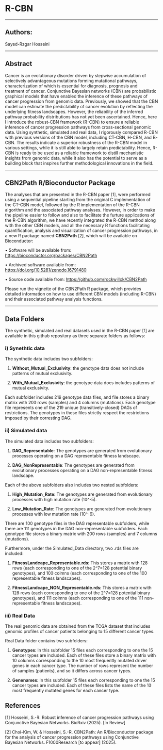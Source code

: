# R-CBN
---

## Authors:
Sayed-Rzgar Hosseini

---


## Abstract
Cancer is an evolutionary disorder driven by stepwise accumulation of selectively advantageous mutations forming mutational pathways, characterization of which is essential for diagnosis, prognosis and treatment of cancer. Conjunctive Bayesian networks (CBN) are probabilistic graphical models that have enabled the inference of these pathways of cancer progression from genomic data. Previously, we showed that the CBN model can estimate the predictability of cancer evolution by reflecting the underlying fitness landscapes. However, the reliability of the inferred pathway probability distributions has not yet been ascertained. Hence, here I introduce the robust-CBN framework (R-CBN) to ensure a reliable inference of cancer progression pathways from cross-sectional genomic data. Using synthetic, simulated and real data, I rigorously compared R-CBN with previous versions of the CBN model, including CT-CBN, H-CBN, and B-CBN. The results indicate a superior robustness of the R-CBN model in various settings, while it is still able to largely retain predictability. Hence, R-CBN is ready to be used as a reliable framework to distill mechanistic insights from genomic data, while it also has the potential to serve as a building block that inspires further methodological innovations in the field.

---
## CBN2Path R/Bioconductor Package
The analyses that are presented in the R-CBN paper [1], were performed using a sequential pipeline starting from the original C implementation of the CT-CBN model, followed by the R implementation of the R-CBN algorithm and the associated pathway analyses. 
However, in order to make the pipeline easier to follow and also to facilitate the furture applications of the R-CBN algorithm, we have recently integrated the R-CBN method along with the other CBN models, and all the necessary R functions facilitating quantification, analysis and visualization of cancer progression pathways, in a new R package named **CBN2Path** [2], which will be available on Bioconductor:

•	Software will be available from:  https://bioconductor.org/packages/CBN2Path

•	Archived software available from: https://doi.org/10.5281/zenodo.16791480

•	Source code available from: https://github.com/rockwillck/CBN2Path

Please run the vignette of the CBN2Path R package, which provides detailed information on how to use different CBN models (including R-CBN) and their associated pathway analysis functions.

---
## Data Folders
The synthetic, simulated and real datasets used in the R-CBN paper [1] are available in this github repository as three separate folders as follows:



### i) Synethtic data
The synthetic data includes two subfolders: 

1. **Without_Mutual_Exclusivity**: the genotype data does not include patterns of mutual exclusivity.

2. **With_Mutual_Exclusivity**: the genotype data does includes patterns of mutual exclusivity.

Each subfolder includes 219 genotype data files, and file stores a binary matrix with 200 rows (samples) and 4 columns (mutations). Each genotype file represents one of the 219 unique (transitively-closed) DAGs of restrictions. The genotypes in these files strictly respect the restrictions imposed by their corresting DAG.



### ii) Simulated data
The simulated data includes two subfolders:

1. **DAG_Representable**: The genotypes are generated from evolutionary processes operating on a DAG representable fitness landscape.

2. **DAG_NonRepresentable**: The genotypes are generated from evolutionary processes operating on a DAG non-representable fitness landscape.

Each of the above subfolders also includes two nested subfolders:

1. **High_Mutation_Rate**: The genotypes are generated from evolutionary processes with high mutation rate (10^-5).

2. **Low_Mutation_Rate**: The genotypes are generated from evolutionary processes with low mutation rate (10^-6).

There are 100 genotype files in the DAG representable subfolders, while there are 111 genotypes in the DAG non-representable subfolders. Each genotype file stores a binary matrix with 200 rows (samples) and 7 columns (mutations).

Furthermore, under the Simulated_Data directory, two .rds files are included:

1. **FitnessLandcape_Representable.rds**: This stores a matrix with 128 rows (each corresponding to one of the 2^7=128 potential binary genotypes), and 100 colmns (each corresponding to one of the 100 representable fitness landscapes).
   
2. **FitnessLandcape_NON_Representable.rds**: This stores a matrix with 128 rows (each corresponding to one of the 2^7=128 potential binary genotypes), and 111 colmns (each corresponding to one of the 111 non-representable fitness landscapes).



### iii) Real Data
The real genomic data are obtained from the TCGA dataset that includes genomic profiles of cancer patients belonging to 15 different cancer types.

Real Data folder contains two subfolders:

1. **Genotypes**: In this subfolder 15 files each corresponding to one the 15 cancer types are included. Each of these files store a binary matrix with 10 columns corresponding to the 10 most frequently mutated driver genes in each cancer type.
The number of rows represent the number of samples (patients), and so it differs across cancer types.

2. **Genenames**: In this subfolder 15 files each corresponding to one the 15 cancer types are included. Each of these files lists the name of the 10 most frequently mutated genes for each cancer type.




## References

[1] Hosseini, S.-R. Robust inference of cancer progression pathways using Conjunctive Bayesian Networks. BioRxiv (2025). [In Review]

[2] Choi-Kim, W. & Hosseini, S.-R. CBN2Path: An R/Bioconductor package for the analysis of cancer progression pathways using Conjunctive Bayesian Networks. F1000Research [to appear] (2025).












